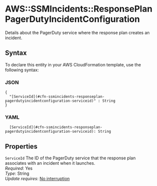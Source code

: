# AWS::SSMIncidents::ResponsePlan PagerDutyIncidentConfiguration<a name="aws-properties-ssmincidents-responseplan-pagerdutyincidentconfiguration"></a>

Details about the PagerDuty service where the response plan creates an incident\.

## Syntax<a name="aws-properties-ssmincidents-responseplan-pagerdutyincidentconfiguration-syntax"></a>

To declare this entity in your AWS CloudFormation template, use the following syntax:

### JSON<a name="aws-properties-ssmincidents-responseplan-pagerdutyincidentconfiguration-syntax.json"></a>

```
{
  "[ServiceId](#cfn-ssmincidents-responseplan-pagerdutyincidentconfiguration-serviceid)" : String
}
```

### YAML<a name="aws-properties-ssmincidents-responseplan-pagerdutyincidentconfiguration-syntax.yaml"></a>

```
  [ServiceId](#cfn-ssmincidents-responseplan-pagerdutyincidentconfiguration-serviceid): String
```

## Properties<a name="aws-properties-ssmincidents-responseplan-pagerdutyincidentconfiguration-properties"></a>

`ServiceId`  <a name="cfn-ssmincidents-responseplan-pagerdutyincidentconfiguration-serviceid"></a>
The ID of the PagerDuty service that the response plan associates with an incident when it launches\.  
*Required*: Yes  
*Type*: String  
*Update requires*: [No interruption](https://docs.aws.amazon.com/AWSCloudFormation/latest/UserGuide/using-cfn-updating-stacks-update-behaviors.html#update-no-interrupt)